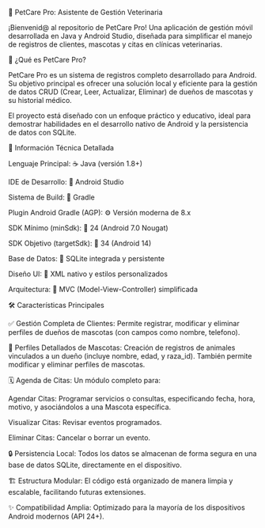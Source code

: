 🏥 PetCare Pro: Asistente de Gestión Veterinaria

¡Bienvenid@ al repositorio de PetCare Pro!
Una aplicación de gestión móvil desarrollada en Java y Android Studio, diseñada para simplificar el manejo de registros de clientes, mascotas y citas en clínicas veterinarias.


📌 ¿Qué es PetCare Pro?

  PetCare Pro es un sistema de registros completo desarrollado para Android. Su objetivo principal es ofrecer una solución local y eficiente para la gestión de datos CRUD     (Crear, Leer, Actualizar, Eliminar) de dueños de mascotas y su historial médico.

  El proyecto está diseñado con un enfoque práctico y educativo, ideal para demostrar habilidades en el desarrollo nativo de Android y la persistencia de datos con SQLite.


🧰 Información Técnica Detallada

  Lenguaje Principal: ☕ Java (versión 1.8+)

  IDE de Desarrollo: 📱 Android Studio

  Sistema de Build: 🧩 Gradle

  Plugin Android Gradle (AGP): ⚙️ Versión moderna de 8.x

  SDK Mínimo (minSdk): 📱 24 (Android 7.0 Nougat)

  SDK Objetivo (targetSdk): 🎯 34 (Android 14)

  Base de Datos: 💾 SQLite integrada y persistente

  Diseño UI: 🎨 XML nativo y estilos personalizados

  Arquitectura: 🧠 MVC (Model-View-Controller) simplificada

🛠️ Características Principales

  ✅ Gestión Completa de Clientes: Permite registrar, modificar y eliminar perfiles de dueños de mascotas (con campos como nombre, telefono).

  🐶 Perfiles Detallados de Mascotas: Creación de registros de animales vinculados a un dueño (incluye nombre, edad, y raza_id). También permite modificar y eliminar          perfiles de mascotas.

  🗓️ Agenda de Citas: Un módulo completo para:

  Agendar Citas: Programar servicios o consultas, especificando fecha, hora, motivo, y asociándolos a una Mascota específica.

  Visualizar Citas: Revisar eventos programados.

  Eliminar Citas: Cancelar o borrar un evento.

  🔒 Persistencia Local: Todos los datos se almacenan de forma segura en una base de datos SQLite, directamente en el dispositivo.

  🏗️ Estructura Modular: El código está organizado de manera limpia y escalable, facilitando futuras extensiones.

  ✨ Compatibilidad Amplia: Optimizado para la mayoría de los dispositivos Android modernos (API 24+).


